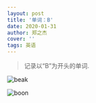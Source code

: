 ```yaml
---
layout: post
title: '单词：B'
date: 2020-01-31
author: 郑之杰
cover: ''
tags: 英语
---
```


> 记录以“B”为开头的单词.

![beak](https://img.imgdb.cn/item/604ec7115aedab222c5ee130.jpg)

![boon](https://img.imgdb.cn/item/6057f21b8322e6675c46faf1.jpg)

